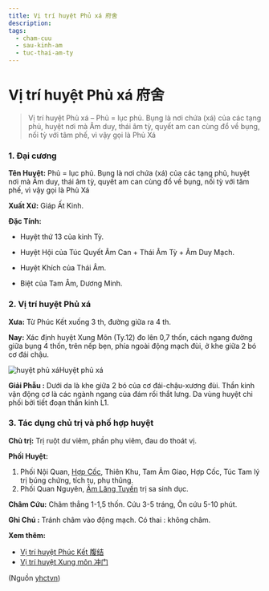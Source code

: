 ```yaml
---
title: Vị trí huyệt Phủ xá 府舍
description: 
tags:
  - cham-cuu
  - sau-kinh-am
  - tuc-thai-am-ty
---
```


# Vị trí huyệt Phủ xá 府舍 

> Vị trí huyệt Phủ xá – Phủ = lục phủ. Bụng là nơi chứa (xá) của các tạng phủ, huyệt nơi mà Âm duy, thái âm tỳ, quyết am can cùng đổ về bụng, nối tỳ với tâm phế, vì vậy gọi là Phủ Xá

### 1. Đại cương

**Tên Huyệt:** Phủ = lục phủ. Bụng là nơi chứa (xá) của các tạng phủ, huyệt nơi mà Âm duy, thái âm tỳ, quyết am can cùng đổ về bụng, nối tỳ với tâm phế, vì vậy gọi là Phủ Xá

**Xuất Xứ:** Giáp Ất Kinh.

**Đặc Tính:**

+ Huyệt thứ 13 của kinh Tỳ.

+ Huyệt Hội của Túc Quyết Âm Can + Thái Âm Tỳ + Âm Duy Mạch.

+ Huyệt Khích của Thái Âm.

+ Biệt của Tam Âm, Dương Minh.

### 2. Vị trí huyệt Phủ xá

**Xưa:** Từ Phúc Kết xuống 3 th, đường giữa ra 4 th.

**Nay:** Xác định huyệt Xung Môn (Ty.12) đo lên 0,7 thốn, cách ngang đường giữa bụng 4 thốn, trên nếp bẹn, phía ngoài động mạch đùi, ở khe giữa 2 bó cơ đái chậu.

![huyệt phủ xá](/imgs/yhctvn/huyet-phu-xa.jpg)Huyệt phủ xá

**Giải Phẫu :** Dưới da là khe giữa 2 bó của cơ đái-chậu-xương đùi. Thần kinh vận động cơ là các ngành ngang của đám rối thắt lưng. Da vùng huyệt chi phối bởi tiết đoạn thần kinh L1.

### 3. Tác dụng chủ trị và phố hợp huyệt

**Chủ trị:** Trị ruột dư viêm, phần phụ viêm, đau do thoát vị.

**Phối Huyệt:**

1. Phối Nội Quan, [Hợp Cốc](/yhctvn/huyet-hop-coc-%e5%90%88-%e8%b0%b7/), Thiên Khu, Tam Âm Giao, Hợp Cốc, Túc Tam lý trị búng chứng, tích tụ, phụ thũng.
2. Phối Quan Nguyên, [Âm Lăng Tuyền](/yhctvn/vi-tri-huyet-am-lang-tuyen-%e9%98%b4%e9%99%b5%e6%b3%89/) trị sa sinh dục.

**Châm Cứu:** Châm thẳng 1-1,5 thốn. Cứu 3-5 tráng, Ôn cứu 5-10 phút.

**Ghi Chú :** Tránh châm vào động mạch. Có thai : không châm.

**Xem thêm:**

* [Vị trí huyệt Phúc Kết 腹结](/yhctvn/vi-tri-huyet-phuc-ket-%e8%85%b9%e7%bb%93/)
* [Vị trí huyệt Xung môn 冲门](/yhctvn/vi-tri-huyet-xung-mon-%e5%86%b2%e9%97%a8/)

(Nguồn <a href="https://yhctvn.com/vi-tri-huyet-phu-xa-府舍/" target="_blank">yhctvn</a>)
